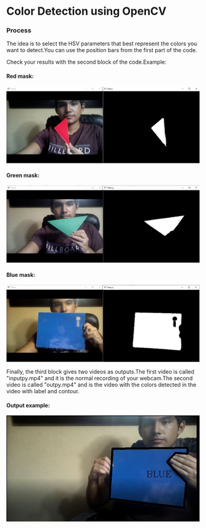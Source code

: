 # Color Detection using OpenCV

### Process
The idea is to select the HSV parameters that best represent the colors you want to detect.You can use the position bars from the first part of the code.

Check your results with the second block of the code.Example:
#### Red mask:
![alt text](https://github.com/Ceviche98/Color-Detection-using-OpenCV/blob/master/red_mask.png?raw=true)

#### Green mask:
![alt text](https://github.com/Ceviche98/Color-Detection-using-OpenCV/blob/master/green_mask.png?raw=true)

#### Blue mask:
![alt text](https://github.com/Ceviche98/Color-Detection-using-OpenCV/blob/master/blue_mask.png?raw=true)

Finally, the third block gives two videos as outputs.The first video is called "inputpy.mp4" and it is the normal recording of your webcam.The second video is called "outpy.mp4" and is the video with the colors detected in the video with label and contour.
#### Output example:
![alt text](https://github.com/Ceviche98/Color-Detection-using-OpenCV/blob/master/output.jpg?raw=true)